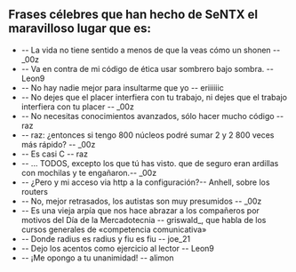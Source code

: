 ## Frases célebres que han hecho de SeNTX el maravilloso lugar que es:

* -- La vida no tiene sentido a menos de que la veas cómo un shonen -- _00z
* -- Va en contra de mi código de ética usar sombrero bajo sombra. -- Leon9
* -- No hay nadie mejor para insultarme que yo -- eriiiiiic 
* -- No dejes que el placer interfiera con tu trabajo, ni dejes que el trabajo interfiera con tu placer -- _00z
* -- No necesitas conocimientos avanzados, sólo hacer mucho código -- raz
* -- raz: ¿entonces si tengo 800 núcleos podré sumar 2 y 2 800 veces más rápido? -- _00z 
* -- Es casi C -- raz 
* -- ... TODOS, excepto los que tú has visto. que de seguro eran ardillas con mochilas y te engañaron.-- _00z 
* -- ¿Pero y mi acceso via http a la configuración?-- Anhell, sobre los routers
* -- No, mejor retrasados, los autistas son muy presumidos -- _00z 
* -- Es una vieja arpía que nos hace abrazar a los compañeros por motivos del Día de la Mercadotecnia -- griswald_, que habla de los cursos generales de «competencia comunicativa»
* -- Donde radius es radius y fiu es fiu -- joe_21 
* -- Dejo los acentos como ejercicio al lector -- Leon9
* -- ¡Me opongo a tu unanimidad! -- alimon
